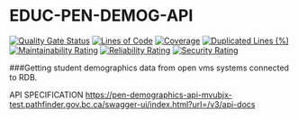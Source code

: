 # EDUC-PEN-DEMOG-API
[![Quality Gate Status](https://sonarcloud.io/api/project_badges/measure?project=bcgov_EDUC-PEN-DEMOG-API&metric=alert_status)](https://sonarcloud.io/dashboard?id=bcgov_EDUC-PEN-DEMOG-API)
[![Lines of Code](https://sonarcloud.io/api/project_badges/measure?project=bcgov_EDUC-PEN-DEMOG-API&metric=ncloc)](https://sonarcloud.io/dashboard?id=bcgov_EDUC-PEN-DEMOG-API)
[![Coverage](https://sonarcloud.io/api/project_badges/measure?project=bcgov_EDUC-PEN-DEMOG-API&metric=coverage)](https://sonarcloud.io/dashboard?id=bcgov_EDUC-PEN-DEMOG-API)
[![Duplicated Lines (%)](https://sonarcloud.io/api/project_badges/measure?project=bcgov_EDUC-PEN-DEMOG-API&metric=duplicated_lines_density)](https://sonarcloud.io/dashboard?id=bcgov_EDUC-PEN-DEMOG-API)
[![Maintainability Rating](https://sonarcloud.io/api/project_badges/measure?project=bcgov_EDUC-PEN-DEMOG-API&metric=sqale_rating)](https://sonarcloud.io/dashboard?id=bcgov_EDUC-PEN-DEMOG-API)
[![Reliability Rating](https://sonarcloud.io/api/project_badges/measure?project=bcgov_EDUC-PEN-DEMOG-API&metric=reliability_rating)](https://sonarcloud.io/dashboard?id=bcgov_EDUC-PEN-DEMOG-API)
[![Security Rating](https://sonarcloud.io/api/project_badges/measure?project=bcgov_EDUC-PEN-DEMOG-API&metric=security_rating)](https://sonarcloud.io/dashboard?id=bcgov_EDUC-PEN-DEMOG-API)

###Getting student demographics data from open vms systems connected to RDB.

API SPECIFICATION
https://pen-demographics-api-mvubjx-test.pathfinder.gov.bc.ca/swagger-ui/index.html?url=/v3/api-docs
